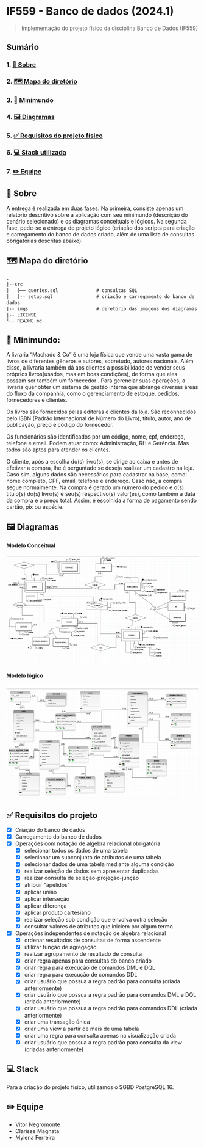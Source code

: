 # IF559 - Banco de dados (2024.1)
> Implementação do projeto físico da disciplina Banco de Dados (IF559)

## Sumário
### 1. [🌱 Sobre](#-sobre)
### 2. [🗺️ Mapa do diretório](#-mapa-do-diretório)
### 3. [📖 Minimundo](#-minimundo)
### 4. [🖼️ Diagramas](#️-diagramas)
### 5. [✅ Requisitos do projeto físico](#-requisitos-do-projeto)
### 6. [💻 Stack utilizada](#-stack)
### 7. [✏️ Equipe](#-equipe)

## 🌱 Sobre
A entrega é realizada em duas fases. Na primeira, consiste apenas um relatório descritivo sobre a aplicação com seu minimundo (descrição do cenário selecionado) e os diagramas conceituais e lógicos. Na segunda fase, pede-se a entrega do projeto lógico (criação dos scripts para criação e carregamento do banco de dados criado, além de uma lista de consultas obrigatórias descritas abaixo).

## 🗺️ Mapa do diretório
```
.
|--src
│   ├── queries.sql              # consultas SQL
│   |-- setup.sql                # criação e carregamento do banco de dados
|-- imgs                         # diretório das imagens dos diagramas
|-- LICENSE
└── README.md
```

## 📖 Minimundo:
A livraria “Machado & Co” é uma loja física que vende uma vasta gama de livros de diferentes gêneros e autores, sobretudo, autores nacionais. Além disso, a livraria também dá aos clientes a possibilidade de vender seus próprios livros(usados, mas em boas condições), de forma que eles possam ser também um fornecedor . Para gerenciar suas operações, a livraria quer obter um sistema de gestão interna que abrange diversas áreas do fluxo da companhia, como o gerenciamento de estoque, pedidos, fornecedores e clientes.

Os livros são fornecidos pelas editoras e clientes da loja. São reconhecidos pelo ISBN (Padrão Internacional de Número do Livro), título, autor, ano de publicação, preço e código do fornecedor.

Os funcionários são identificados por um código, nome, cpf, endereço, telefone e email. Podem atuar como: Administração, RH e Gerência. Mas todos são aptos para atender os clientes.

O cliente, após a escolha do(s) livro(s), se dirige ao caixa e antes de efetivar a compra, lhe é perguntado se deseja realizar um cadastro na loja. Caso sim, alguns dados são necessários para cadastrar na base, como: nome completo, CPF, email, telefone e endereço. Caso não, a compra segue normalmente. Na compra é gerado um número do pedido e o(s) título(s) do(s) livro(s) e seu(s) respectivo(s) valor(es), como também a data da compra e o preço total. Assim, é escolhida a forma de pagamento sendo cartão, pix ou espécie.

## 🖼️ Diagramas


#### Modelo Conceitual

![modelo conceitual](imgs/modelo-conceitual.jpg)


#### Modelo lógico

![modelo lógico](imgs/modelo-logico.jpg)


## ✅ Requisitos do projeto

- [x] Criação do banco de dados
- [x] Carregamento do banco de dados
- [x] Operações com notação de algebra relacional obrigatória
  - [x] selecionar todos os dados de uma tabela
  - [x] selecionar um subconjunto de atributos de uma tabela
  - [x] selecionar dados de uma tabela mediante alguma condição
  - [x] realizar seleção de dados sem apresentar duplicadas
  - [x] realizar consulta de seleção-projeção-junção
  - [x] atribuir “apelidos”
  - [x] aplicar união
  - [x] aplicar interseção
  - [x] aplicar diferença
  - [x] aplicar produto cartesiano
  - [x] realizar seleção sob condição que envolva outra seleção
  - [x] consultar valores de atributos que iniciem por algum termo

- [x] Operações independentes de notação de algebra relacional
  - [x] ordenar resultados de consultas de forma ascendente
  - [x] utilizar função de agregação
  - [x] realizar agrupamento de resultado de consulta
  - [x] criar regra apenas para consultas do banco criado
  - [x] criar regra para execução de comandos DML e DQL
  - [x] criar regra para execução de comandos DDL
  - [x] criar usuário que possua a regra padrão para consulta (criada anteriormente) 
  - [x] criar usuário que possua a regra padrão para comandos DML e DQL (criada anteriormente)
  - [x] criar usuário que possua a regra padrão para comandos DDL (criada anteriormente)
  - [x] criar uma transação única
  - [x] criar uma view a partir de mais de uma tabela
  - [x] criar uma regra para consulta apenas na visualização criada
  - [x] criar usuário que possua a regra padrão para consulta da view (criadas anteriormente)

## 💻 Stack
Para a criação do projeto físico, utilizamos o SGBD PostgreSQL 16.

## ✏️ Equipe

- Vitor Negromonte
- Clarisse Magnata
- Mylena Ferreira